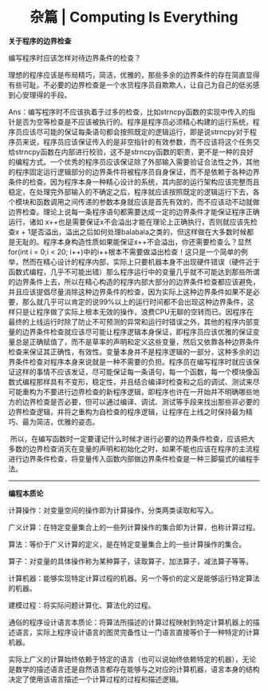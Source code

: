 <center> <h1>杂篇 | Computing Is Everything</h1> </center>

**关于程序的边界检查**

编写程序时应该怎样对待边界条件的检查？

理想的程序应该是布局精巧，简洁，优雅的，那些多余的边界条件的存在简直显得有些可耻。不必要的边界检查是一个水货程序员自欺欺人，让自己为自己的低劣感到心安理得的手段。

Ans：编写程序时不应该执着于过多的检查，比如strncpy函数的实现中传入的指针是否为空等检查是不应该被执行的。程序是程序员必须精心构建的运行系统，程序员应该尽可能的保证每条语句都会按照既定的逻辑运行，即是说strncpy对于程序员来说，程序员应该保证传入的是非空指针的有效参数，而不应该将这个任务交给strncpy函数在内部进行校验，这不是strncpy函数的职责，更不是一种的良好的编程方式。一个优秀的程序员应该保证除了外部输入需要验证合法性之外，其他的程序固定运行逻辑部分的边界条件将被程序员自身保证，而不是依赖于各种边界条件的检查。因为程序本身一种精心设计的系统，其内部的运行架构应该完整而且稳定，在处理完外部输入的不确定之后，程序就应该按照既定的逻辑运行下去，各个模块和函数调用之间传递的参数本身就应该是首先有效的，而不应该动不动就做边界检查。理论上说每一条程序语句都需要达成一定的边界条件才能保证程序正确运行，诸如 x++也是需要保证x不会溢出才能在理论上正确执行，否则就应该先检查x + 1是否溢出，溢出之后如何处理balabala之类的，但这样做在大多数时候都是无耻的。程序本身构造性质如果能保证x++不会溢出，你还需要检查么？显然for(int i = 0;i < 20; i++)中的i++根本不需要做溢出检查！这只是一个简单的例举，然而在精心设计的程序内部，实际上只要机器本身不出现硬件错误（硬件近于函数式编程，几乎不可能出错）那么程序运行中的变量几乎就不可能达到那些所谓的边界条件上去，所以在精心构造的程序内部大部分的边界条件检查都应该避免，并且应该提倡尽量消除这种边界条件的检查，因为实际上这种边界条件如果不是必要，那么就几乎可以肯定的说99%以上的运行时间都不会出现这种边界条件，这样只是让程序做了实际上根本无效的操作，浪费CPU无聊的空转而已。因程序在最终的上线运行时除了防止不可预测的异常和运行时错误之外，其他的程序内部变量的边界条件检查就应该尽可能让程序逻辑本身保证，即程序员应该优雅的保证变量总是正确赋值了，而不是草率的声明和定义这些变量，然后又依靠各种边界条件检查来保证其正确性，有效性。变量本身并不是程序逻辑的一部分，这种多余的边界条件检查对程序本身来说就是一种不需要的负担。程序员在编写程序时就应该保证这样的事情不应该发证，尽可能保证每一条语句，每一个函数，每一个模块像函数式编程那样具有不变形，稳定性，并且结合编译时检查和之后的调试、测试来尽可能重构为不要进行边界检查的新程序逻辑，即程序也许在一开始并不明确哪些地方的边界检查是否必要，但可以通过编译、调试、测试等手段来找出那些非必要的边界检查逻辑，并将之重构为自检查的程序逻辑，让程序在上线之时保持最为精巧、最为简洁，优雅的姿态。

 所以，在编写函数时一定要谨记什么时候才进行必要的边界条件检查，应该把大多数的边界检查消灭在变量的声明和初始化之时，如果不能也应该在程序的主流程进行边界条件检查，将变量传入函数内部做边界条件检查是一种三脚猫式的编程手法。

****

**编程本质论**

计算操作：对变量空间的操作即为计算操作，分类两类读取和写入。

广义计算：在特定变量集合上的一些列计算操作的集合即为计算，也称计算过程。

算法：等价于广义计算的定义，是在特定变量集合上的一些计算操作的集合。

算子：对变量的具体操作称为某种算子，读取算子，加法算子，减法算子等等。

计算机器：能够实现特定计算过程的机器。另一个等价的定义是能够运行特定算法的机器。

建模过程：将实际问题计算化、算法化的过程。

通俗的程序设计语言本质论：将算法所描述的计算过程映射到特定计算机器上的描述语言，实际上程序设计语言的图灵完备性让一门语言直接等价于一种特定的计算机器。

实际上广义的计算始终依赖于特定的语言（也可以说始终依赖特定的机器），无论是数学的描述语言还是自然语言都存在能够与之对应的计算机器，语言本身的结构决定了使用该语言描述一个计算过程的过程和描述逻辑。

